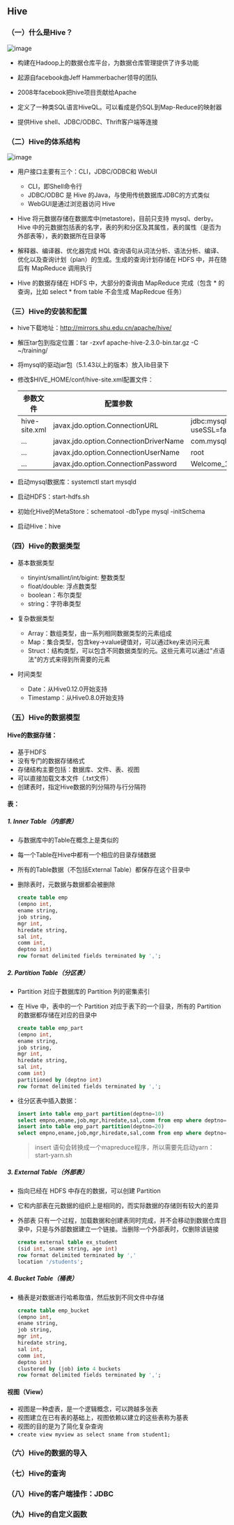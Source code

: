 ## Hive

### （一）什么是Hive？

![image](https://github.com/MrQuJL/hadoop-guide/blob/master/13-Hive/imgs/hive_logo_medium.jpg)

* 构建在Hadoop上的数据仓库平台，为数据仓库管理提供了许多功能

* 起源自facebook由Jeff Hammerbacher领导的团队

* 2008年facebook把hive项目贡献给Apache

* 定义了一种类SQL语言HiveQL。可以看成是仍SQL到Map-Reduce的映射器

* 提供Hive shell、JDBC/ODBC、Thrift客户端等连接

### （二）Hive的体系结构

![image](https://github.com/MrQuJL/hadoop-guide/blob/master/13-Hive/imgs/hivearc.png)

* 用户接口主要有三个：CLI，JDBC/ODBC和 WebUI

	* CLI，即Shell命令行
	* JDBC/ODBC 是 Hive 的Java，与使用传统数据库JDBC的方式类似
	* WebGUI是通过浏览器访问 Hive

* Hive 将元数据存储在数据库中(metastore)，目前只支持 mysql、derby。Hive 中的元数据包括表的名字，表的列和分区及其属性，表的属性（是否为外部表等），表的数据所在目录等

* 解释器、编译器、优化器完成 HQL 查询语句从词法分析、语法分析、编译、优化以及查询计划（plan）的生成。生成的查询计划存储在 HDFS 中，并在随后有 MapReduce 调用执行

* Hive 的数据存储在 HDFS 中，大部分的查询由 MapReduce 完成（包含 * 的查询，比如 select * from table 不会生成 MapRedcue 任务）

### （三）Hive的安装和配置

* hive下载地址：http://mirrors.shu.edu.cn/apache/hive/

* 解压tar包到指定位置：tar -zxvf apache-hive-2.3.0-bin.tar.gz -C ~/training/

* 将mysql的驱动jar包（5.1.43以上的版本）放入lib目录下

* 修改$HIVE_HOME/conf/hive-site.xml配置文件：

	参数文件 | 配置参数 | 参考值
	---|---|---
	hive-site.xml | javax.jdo.option.ConnectionURL | jdbc:mysql://localhost:3306/hive?useSSL=false
	... | javax.jdo.option.ConnectionDriverName | com.mysql.jdbc.Driver
	... | javax.jdo.option.ConnectionUserName | root
	... | javax.jdo.option.ConnectionPassword | Welcome_1

* 启动mysql数据库：systemctl start mysqld

* 启动HDFS：start-hdfs.sh

* 初始化Hive的MetaStore：schematool -dbType mysql -initSchema

* 启动Hive：hive

### （四）Hive的数据类型

* 基本数据类型

	* tinyint/smallint/int/bigint: 整数类型
	* float/double: 浮点数类型
	* boolean：布尔类型
	* string：字符串类型

* 复杂数据类型

	* Array：数组类型，由一系列相同数据类型的元素组成
	* Map：集合类型，包含key->value键值对，可以通过key来访问元素
	* Struct：结构类型，可以包含不同数据类型的元。这些元素可以通过"点语法"的方式来得到所需要的元素

* 时间类型

	* Date：从Hive0.12.0开始支持
	* Timestamp：从Hive0.8.0开始支持

### （五）Hive的数据模型

#### Hive的数据存储：

* 基于HDFS
* 没有专门的数据存储格式
* 存储结构主要包括：数据库、文件、表、视图
* 可以直接加载文本文件（.txt文件）
* 创建表时，指定Hive数据的列分隔符与行分隔符

#### 表：

##### 1. Inner Table（内部表）

* 与数据库中的Table在概念上是类似的
* 每一个Table在Hive中都有一个相应的目录存储数据
* 所有的Table数据（不包括External Table）都保存在这个目录中
* 删除表时，元数据与数据都会被删除

	```sql
	create table emp
	(empno int,
	ename string,
	job string,
	mgr int,
	hiredate string,
	sal int,
	comm int,
	deptno int)
	row format delimited fields terminated by ',';
	```

##### 2. Partition Table（分区表）

* Partition 对应于数据库的 Partition 列的密集索引

* 在 Hive 中，表中的一个 Partition 对应于表下的一个目录，所有的 Partition 的数据都存储在对应的目录中

	```sql
	create table emp_part
	(empno int,
	ename string,
	job string,
	mgr int,
	hiredate string,
	sal int,
	comm int)
	partitioned by (deptno int)
	row format delimited fields terminated by ',';
	```

* 往分区表中插入数据：

	```sql
	insert into table emp_part partition(deptno=10)
	select empno,ename,job,mgr,hiredate,sal,comm from emp where deptno=10;
	insert into table emp_part partition(deptno=20)
	select empno,ename,job,mgr,hiredate,sal,comm from emp where deptno=20;
	```

	> insert 语句会转换成一个mapreduce程序，所以需要先启动yarn：start-yarn.sh

##### 3. External Table（外部表）

* 指向已经在 HDFS 中存在的数据，可以创建 Partition

* 它和内部表在元数据的组织上是相同的，而实际数据的存储则有较大的差异

* 外部表 只有一个过程，加载数据和创建表同时完成，并不会移动到数据仓库目录中，只是与外部数据建立一个链接。当删除一个外部表时，仅删除该链接

	```sql
	create external table ex_student
	(sid int, sname string, age int)
	row format delimited terminated by ','
	location '/students';
	```

##### 4. Bucket Table（桶表）

* 桶表是对数据进行哈希取值，然后放到不同文件中存储

	```sql
	create table emp_bucket
	(empno int,
	ename string,
	job string,
	mgr int,
	hiredate string,
	sal int,
	comm int,
	deptno int)
	clustered by (job) into 4 buckets
	row format delimited fields terminated by ',';
	```

#### 视图（View）

* 视图是一种虚表，是一个逻辑概念，可以跨越多张表
* 视图建立在已有表的基础上，视图依赖以建立的这些表称为基表
* 视图的目的是为了简化复杂查询
* ```create view myview as select sname from student1;```

### （六）Hive的数据的导入


### （七）Hive的查询


### （八）Hive的客户端操作：JDBC


### （九）Hive的自定义函数

